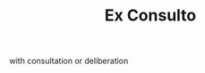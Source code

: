 ---
title: Ex Consulto
letter: E
permalink: "/definitions/bld-ex-consulto.html"
body: with consultation or deliberation
published_at: '2018-07-07'
source: Black's Law Dictionary 2nd Ed (1910)
layout: post
---